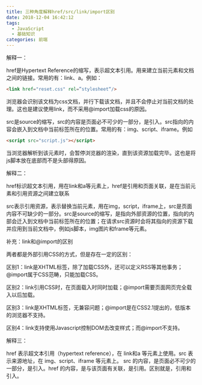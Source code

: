```yaml
---
title: 三种角度解释href/src/link/import区别
date: 2018-12-04 16:42:12
tags: 
  - JavaScript
  - 基础知识
categories: 前端  
---
```


解释一：

href是Hypertext Reference的缩写，表示超文本引用。用来建立当前元素和文档之间的链接。常用的有：link、a。例如：
``` html
<link href="reset.css" rel=”stylesheet“/>
```

浏览器会识别该文档为css文档，并行下载该文档，并且不会停止对当前文档的处理。这也是建议使用link，而不采用@import加载css的原因。

src是source的缩写，src的内容是页面必不可少的一部分，是引入。src指向的内容会嵌入到文档中当前标签所在的位置。常用的有：img、script、iframe。例如
``` html
<script src="script.js"></script>
```

当浏览器解析到该元素时，会暂停浏览器的渲染，直到该资源加载完毕。这也是将js脚本放在底部而不是头部得原因。

解释二：

href标识超文本引用，用在link和a等元素上，href是引用和页面关联，是在当前元素和引用资源之间建立联系

src表示引用资源，表示替换当前元素，用在img，script，iframe上，src是页面内容不可缺少的一部分。src是source的缩写，是指向外部资源的位置，指向的内部会迁入到文档中当前标签所在的位置；在请求src资源时会将其指向的资源下载并应用到当前文档中，例如js脚本，img图片和frame等元素。

补充：link和@import的区别

两者都是外部引用CSS的方式，但是存在一定的区别：

区别1：link是XHTML标签，除了加载CSS外，还可以定义RSS等其他事务；@import属于CSS范畴，只能加载CSS。

区别2：link引用CSS时，在页面载入时同时加载；@import需要页面网页完全载入以后加载。

区别3：link是XHTML标签，无兼容问题；@import是在CSS2.1提出的，低版本的浏览器不支持。

区别4：link支持使用Javascript控制DOM去改变样式；而@import不支持。

解释三：

href 表示超文本引用（hypertext reference），在 link和a 等元素上使用。src 表示来源地址，在 img、script、iframe 等元素上。
src 的内容，是页面必不可少的一部分，是引入。href 的内容，是与该页面有关联，是引用。区别就是，引用和引入。